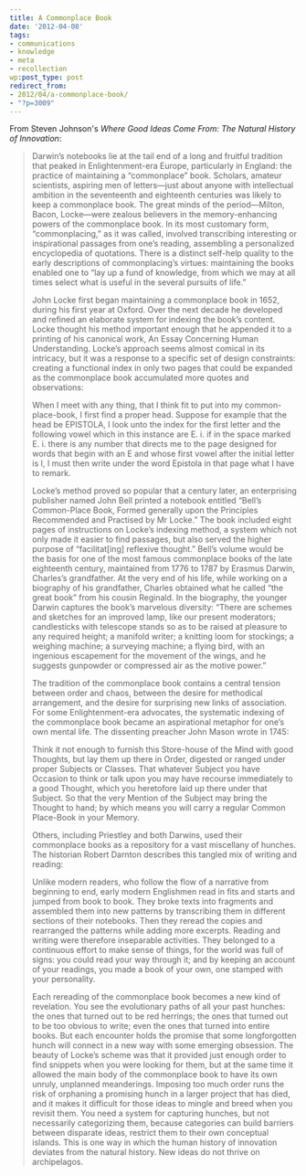 ```yaml
---
title: A Commonplace Book
date: '2012-04-08'
tags:
- communications
- knowledge
- meta
- recollection
wp:post_type: post
redirect_from:
- 2012/04/a-commonplace-book/
- "?p=3009"
---
```


From Steven Johnson's _Where Good Ideas Come From: The Natural History of Innovation_:

> Darwin’s notebooks lie at the tail end of a long and fruitful tradition that peaked in Enlightenment-era Europe, particularly in England: the practice of maintaining a “commonplace” book. Scholars, amateur scientists, aspiring men of letters—just about anyone with intellectual ambition in the seventeenth and eighteenth centuries was likely to keep a commonplace book. The great minds of the period—Milton, Bacon, Locke—were zealous believers in the memory-enhancing powers of the commonplace book. In its most customary form, “commonplacing,” as it was called, involved transcribing interesting or inspirational passages from one’s reading, assembling a personalized encyclopedia of quotations. There is a distinct self-help quality to the early descriptions of commonplacing’s virtues: maintaining the books enabled one to “lay up a fund of knowledge, from which we may at all times select what is useful in the several pursuits of life.”
>
> John Locke first began maintaining a commonplace book in 1652, during his first year at Oxford. Over the next decade he developed and refined an elaborate system for indexing the book’s content. Locke thought his method important enough that he appended it to a printing of his canonical work, An Essay Concerning Human Understanding. Locke’s approach seems almost comical in its intricacy, but it was a response to a specific set of design constraints: creating a functional index in only two pages that could be expanded as the commonplace book accumulated more quotes and observations:
>
> When I meet with any thing, that I think fit to put into my common-place-book, I first find a proper head. Suppose for example that the head be EPISTOLA, I look unto the index for the first letter and the following vowel which in this instance are E. i. if in the space marked E. i. there is any number that directs me to the page designed for words that begin with an E and whose first vowel after the initial letter is I, I must then write under the word Epistola in that page what I have to remark.
>
> Locke’s method proved so popular that a century later, an enterprising publisher named John Bell printed a notebook entitled “Bell’s Common-Place Book, Formed generally upon the Principles Recommended and Practised by Mr Locke.” The book included eight pages of instructions on Locke’s indexing method, a system which not only made it easier to find passages, but also served the higher purpose of “facilitat[ing] reflexive thought.” Bell’s volume would be the basis for one of the most famous commonplace books of the late eighteenth century, maintained from 1776 to 1787 by Erasmus Darwin, Charles’s grandfather. At the very end of his life, while working on a biography of his grandfather, Charles obtained what he called “the great book” from his cousin Reginald. In the biography, the younger Darwin captures the book’s marvelous diversity: “There are schemes and sketches for an improved lamp, like our present moderators; candlesticks with telescope stands so as to be raised at pleasure to any required height; a manifold writer; a knitting loom for stockings; a weighing machine; a surveying machine; a flying bird, with an ingenious escapement for the movement of the wings, and he suggests gunpowder or compressed air as the motive power.”
>
> The tradition of the commonplace book contains a central tension between order and chaos, between the desire for methodical arrangement, and the desire for surprising new links of association. For some Enlightenment-era advocates, the systematic indexing of the commonplace book became an aspirational metaphor for one’s own mental life. The dissenting preacher John Mason wrote in 1745:
>
> Think it not enough to furnish this Store-house of the Mind with good Thoughts, but lay them up there in Order, digested or ranged under proper Subjects or Classes. That whatever Subject you have Occasion to think or talk upon you may have recourse immediately to a good Thought, which you heretofore laid up there under that Subject. So that the very Mention of the Subject may bring the Thought to hand; by which means you will carry a regular Common Place-Book in your Memory.
>
> Others, including Priestley and both Darwins, used their commonplace books as a repository for a vast miscellany of hunches. The historian Robert Darnton describes this tangled mix of writing and reading:
>
> Unlike modern readers, who follow the flow of a narrative from beginning to end, early modern Englishmen read in fits and starts and jumped from book to book. They broke texts into fragments and assembled them into new patterns by transcribing them in different sections of their notebooks. Then they reread the copies and rearranged the patterns while adding more excerpts. Reading and writing were therefore inseparable activities. They belonged to a continuous effort to make sense of things, for the world was full of signs: you could read your way through it; and by keeping an account of your readings, you made a book of your own, one stamped with your personality.
>
> Each rereading of the commonplace book becomes a new kind of revelation. You see the evolutionary paths of all your past hunches: the ones that turned out to be red herrings; the ones that turned out to be too obvious to write; even the ones that turned into entire books. But each encounter holds the promise that some longforgotten hunch will connect in a new way with some emerging obsession. The beauty of Locke’s scheme was that it provided just enough order to find snippets when you were looking for them, but at the same time it allowed the main body of the commonplace book to have its own unruly, unplanned meanderings. Imposing too much order runs the risk of orphaning a promising hunch in a larger project that has died, and it makes it difficult for those ideas to mingle and breed when you revisit them. You need a system for capturing hunches, but not necessarily categorizing them, because categories can build barriers between disparate ideas, restrict them to their own conceptual islands. This is one way in which the human history of innovation deviates from the natural history. New ideas do not thrive on archipelagos.
